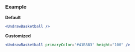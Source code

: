 ### Example

**Default**
```jsx
<UndrawBasketball />
```

**Customized**
```jsx
<UndrawBasketball primaryColor="#41B883" height="100" />
```
